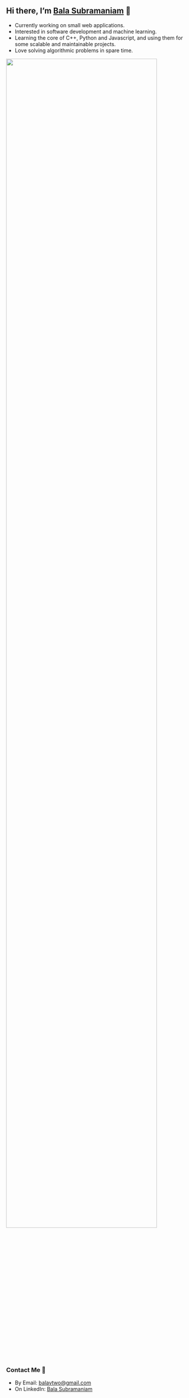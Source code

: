 ## Hi there, I’m [Bala Subramaniam](https://www.linkedin.com/in/bala418/) 👋
- Currently working on small web applications.
- Interested in software development and machine learning.
- Learning the core of C++, Python and Javascript, and using them for some scalable and maintainable projects.
- Love solving algorithmic problems in spare time.



<a href="https://github.com/search?q=author:bala418">
  <img align="center" src="https://github-readme-stats.vercel.app/api/top-langs/?username=bala418&theme=tokyonight&layout=compact&langs_count=8" width=90%/>
</a>

### Contact Me 📧
* By Email: balavtwo@gmail.com
* On LinkedIn: [Bala Subramaniam](https://www.linkedin.com/in/bala418/)
